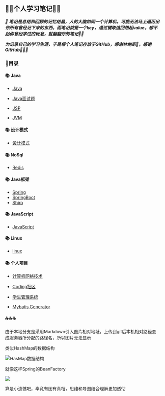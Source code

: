 ## 					👩‍💻个人学习笔记👩‍💻

***📖 笔记是总结和回顾的记忆结晶，人的大脑如同一个计算机，可能无法马上遍历出你所有曾经记下来的东西，而笔记就是一个key，通过键取值回想起value，想不起你曾经学过的玩意，就翻翻你的笔记🔐👥***

***为记录自己的学习生涯，于是将个人笔记存放于GitHub，感谢林纳斯💖，感谢GitHub💖💖💖***

###  📝目录

####  📚 Java

- [Java](https://github.com/a-Lostelk/MyNotes/blob/master/%E9%9D%A2%E5%90%91%E5%AF%B9%E8%B1%A1%E8%AF%AD%E8%A8%80%EF%BC%88java%E7%AF%87%EF%BC%89/java%E9%9D%A2%E8%AF%95%E9%A2%98%E5%87%86%E5%A4%87.md)

- [Java面试题](https://github.com/a-Lostelk/MyNotes/blob/master/%E9%9D%A2%E5%90%91%E5%AF%B9%E8%B1%A1%E8%AF%AD%E8%A8%80%EF%BC%88java%E7%AF%87%EF%BC%89/java%E9%9D%A2%E8%AF%95%E7%9C%9F%E9%A2%98.md)

- [JSP](https://github.com/a-Lostelk/MyNotes/blob/master/JSP%E7%9F%A5%E8%AF%86%E8%A6%81%E7%82%B9.txt)


- [JVM](https://github.com/a-Lostelk/MyNotes/blob/master/%E9%9D%A2%E5%90%91%E5%AF%B9%E8%B1%A1%E8%AF%AD%E8%A8%80%EF%BC%88java%E7%AF%87%EF%BC%89/%E9%9D%A2%E5%90%91%E5%AF%B9%E8%B1%A1%E8%AF%AD%E8%A8%80%EF%BC%88JVM%EF%BC%89%E7%AF%87.md)



####  📚  设计模式

- [设计模式](https://github.com/a-Lostelk/MyNotes/blob/master/%E9%9D%A2%E5%90%91%E5%AF%B9%E8%B1%A1%E8%AF%AD%E8%A8%80%EF%BC%88java%E7%AF%87%EF%BC%89/java%E8%AE%BE%E8%AE%A1%E6%A8%A1%E5%BC%8F.md)



#### 📚  NoSql

- [Redis](https://github.com/a-Lostelk/MyNotes/blob/master/Redis%E4%BF%AE%E7%82%BC%E4%B9%8B%E8%B7%AF.txt)



#### 📚  Java框架

- [Spring](https://github.com/a-Lostelk/MyNotes/blob/master/Spring%E4%BF%AE%E7%82%BC%E4%B9%8B%E8%B7%AF.txt)
- [SpringBoot](https://github.com/a-Lostelk/MyNotes/blob/master/SpringBoot%E8%BF%9B%E4%BF%AE%E4%B9%8B%E8%B7%AF.md)
- [Shiro](<https://github.com/a-Lostelk/MyNotes/blob/master/shiro/SpringBoot_shiro.md>)



#### 📚  JavaScript

- [JavaScript](https://github.com/a-Lostelk/MyNotes/blob/master/JavaScript%E4%BF%AE%E7%82%BC%E4%B9%8B%E8%B7%AF.md)



#### 📚  Linux

- [linux](https://github.com/a-Lostelk/notes/blob/master/Linux%E5%AD%A6%E4%B9%A0.md)



#### 📚 个人项目

- [计算机网络技术](https://github.com/a-Lostelk/MyNotes/blob/master/计算机网络/计算机网络技术.md)

- [Coding社区](https://github.com/a-Lostelk/MyNotes/blob/master/coding%E7%A4%BE%E5%8C%BA%E7%AC%94%E8%AE%B0.md)
- [学生管理系统](https://github.com/a-Lostelk/MyNotes/blob/master/%E5%AD%A6%E7%94%9F%E7%AE%A1%E7%90%86%E7%B3%BB%E7%BB%9F/SSM%E5%AD%A6%E7%94%9F%E7%AE%A1%E7%90%86%E7%B3%BB%E7%BB%9F.md)
- [Mybatis Generator](https://github.com/a-Lostelk/MyNotes/blob/master/Mybatis%20Generator%E9%85%8D%E7%BD%AE%E6%96%87%E4%BB%B6%E8%AF%A6%E8%A7%A3.md)



#### ☕️☕️☕️

由于本地分支是采用Markdown引入图片相对地址，上传到git后本机相对路径变成服务器所分配的路径名，所以图片无法显示

类似HashMap的数据结构

![HasMap数据结构]([https://github.com/a-Lostelk/MyNotes/blob/master/images/QQ%E6%88%AA%E5%9B%BE20190713183829.png](https://github.com/a-Lostelk/MyNotes/blob/master/images/QQ截图20190713183829.png))

就像这样Spring的BeanFactory

![]([https://github.com/a-Lostelk/MyNotes/blob/master/images/QQ%E6%88%AA%E5%9B%BE20191117115656.png](https://github.com/a-Lostelk/MyNotes/blob/master/images/QQ截图20191117115656.png))

算是小遗憾吧，毕竟有图有真相，思维和导图结合理解更加透彻



